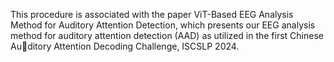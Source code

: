 This procedure is associated with the paper ViT-Based EEG Analysis Method for Auditory Attention Detection, which presents our EEG analysis method for auditory
attention detection (AAD) as utilized in the first Chinese Auditory Attention Decoding Challenge, ISCSLP 2024. 
